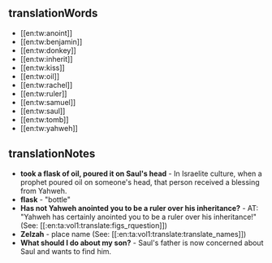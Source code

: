 ## translationWords

* [[en:tw:anoint]]
* [[en:tw:benjamin]]
* [[en:tw:donkey]]
* [[en:tw:inherit]]
* [[en:tw:kiss]]
* [[en:tw:oil]]
* [[en:tw:rachel]]
* [[en:tw:ruler]]
* [[en:tw:samuel]]
* [[en:tw:saul]]
* [[en:tw:tomb]]
* [[en:tw:yahweh]]

## translationNotes

* **took a flask of oil, poured it on Saul's head** - In Israelite culture, when a prophet poured oil on someone's head, that person received a blessing from Yahweh.
* **flask** - "bottle"
* **Has not Yahweh anointed you to be a ruler over his inheritance?** - AT: "Yahweh has certainly anointed you to be a ruler over his inheritance!" (See: [[:en:ta:vol1:translate:figs_rquestion]])
* **Zelzah** - place name (See: [[:en:ta:vol1:translate:translate_names]])
* **What should I do about my son?** - Saul's father is now concerned about Saul and wants to find him.
